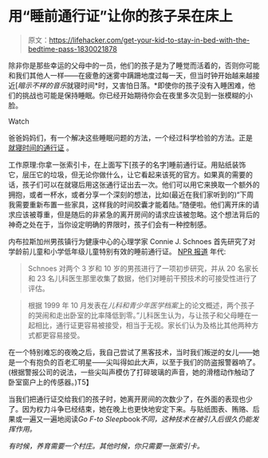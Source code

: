 # 用“睡前通行证”让你的孩子呆在床上

> 原文：<https://lifehacker.com/get-your-kid-to-stay-in-bed-with-the-bedtime-pass-1830021878>

除非你是那些幸运的父母中的一员，他们的孩子是为了睡觉而活着的，否则你可能和我们其他人一样——在疲惫的迷雾中蹒跚地度过每一天，但当时钟开始越来越接近[*暗示不祥的音乐*就寝时间*时，又害怕日落。*即使你的孩子没有入睡困难，他们的挑战也可能是保持睡眠。你已经开始期待你会在夜里多次见到一张模糊的小脸。

Watch

爸爸妈妈们，有一个解决这些睡眠问题的方法，一个经过科学检验的方法。正是 [就寝时间的通行证](https://www.researchgate.net/publication/6886903_Brief_Report_Evaluating_the_Bedtime_Pass_Program_for_Child_Resistance_to_Bedtime--A_Randomized_Controlled_Trial) 。

工作原理:你拿一张索引卡，在上面写下[孩子的名字]睡前通行证。用贴纸装饰它，层压它的垃圾，但无论你做什么，让它看起来该死的官方。如果真的需要的话，孩子们可以在就寝后用这张通行证出去一次。他们可以用它来换取一个额外的拥抱，或者一杯水，或者分享一个深刻的想法，比如(最近在我们家听到的)“下周我需要重新布置一些家具，这样我的时间胶囊才能着陆。”随便啦。他们离开床的请求应该被尊重，但是随后的非紧急的离开房间的请求应该被忽略。这个想法背后的神奇之处在于，当你设定明确的界限时，孩子们会有一种控制感。

内布拉斯加州男孩镇行为健康中心的心理学家 Connie J. Schnoes 首先研究了对学龄前儿童和小学低年级儿童特别有效的睡前通行证。 [NPR 报道](https://www.npr.org/sections/health-shots/2015/09/18/441492810/the-bedtime-pass-helps-parents-and-kids-skip-the-sleep-struggles) 年代:

> Schnoes 对两个 3 岁和 10 岁的男孩进行了一项初步研究，并从 20 名家长和 23 名儿科医生那里收集了数据，他们对睡前干预技术的可接受性进行了评估。

> 根据 1999 年 10 月发表在*儿科和青少年医学档案*上的论文概述，两个孩子的哭闹和走出卧室的比率降低到零。”儿科医生认为，与让孩子和父母睡在一起相比，通行证更容易被接受，相当于无视。家长们认为及格比其他两种方式都更容易接受。

在一个特别难忘的夜晚之后，我自己尝试了黑客技术，当时我们叛逆的女儿——她是一个有抱负的百老汇明星——尖叫得如此大声，以至于我们的防盗报警器响了。(根据警报公司的说法，一些尖叫声模仿了打碎玻璃的声音，她的滑稽动作触动了卧室窗户上的传感器。)T5】

当我们把通行证交给我们的孩子时，她离开房间的次数少了，在外面的表现也少了。因为权力斗争已经结束，她在晚上也更快地安定下来。与贴纸图表、贿赂、后果或一遍又一遍地阅读*Go F-to Sleep*book*不同，这种技术在被引入后很久仍能发挥作用。*

*有时候，养育需要一个村庄。其他时候，你只需要一张索引卡。*